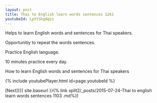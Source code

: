 ```yaml
---
layout: post
title: Thai to English learn words sentences 1261 
youtubeId: LpYtShgOqzs
---
```

 
 
Helps to learn English words and sentences for Thai speakers.

Opportunitiy to repeat the words sentences. 

Practice English language. 
 
10 minutes practice every day. 
 
How to learn English words and sentences for Thai speakers 
 
{% include youtubePlayer.html id=page.youtubeId %}
 
 
[Next]({{ site.baseurl }}{% link  split2/_posts/2015-07-24-Thai to english learn words sentences 1103 .md%})
 
